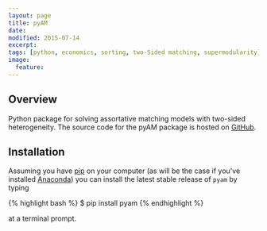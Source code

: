 ```yaml
---
layout: page
title: pyAM
date: 
modified: 2015-07-14
excerpt:
tags: [python, economics, sorting, two-Sided matching, supermodularity]
image:
  feature:
---
```


## Overview

Python package for solving assortative matching models with two-sided heterogeneity. The source code for the pyAM package is hosted on [GitHub](https://github.com/davidrpugh/pyAM).

## Installation

Assuming you have [pip](https://pypi.python.org/pypi/pip) on your computer (as will be the case if you've installed [Anaconda](http://quant-econ.net/getting_started.html#installing-anaconda)) you can install the latest stable release of ``pyam`` by typing
    
{% highlight bash %}
    $ pip install pyam
{% endhighlight %}

at a terminal prompt.
